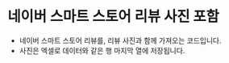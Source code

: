# 네이버 스마트 스토어 리뷰 사진 포함

* 네이버 스마트 스토어 리뷰를, 리뷰 사진과 함께 가져오는 코드입니다.
* 사진은 엑셀로 데이터와 같은 행 마지막 열에 저장됩니다.

